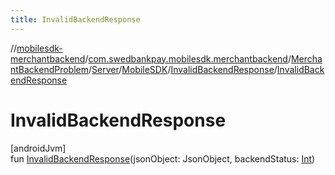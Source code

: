 ```yaml
---
title: InvalidBackendResponse
---
```

//[mobilesdk-merchantbackend](../../../../../../index.html)/[com.swedbankpay.mobilesdk.merchantbackend](../../../../index.html)/[MerchantBackendProblem](../../../index.html)/[Server](../../index.html)/[MobileSDK](../index.html)/[InvalidBackendResponse](index.html)/[InvalidBackendResponse](-invalid-backend-response.html)



# InvalidBackendResponse



[androidJvm]\
fun [InvalidBackendResponse](-invalid-backend-response.html)(jsonObject: JsonObject, backendStatus: [Int](https://kotlinlang.org/api/latest/jvm/stdlib/kotlin/-int/index.html))




